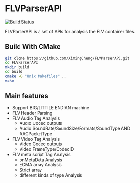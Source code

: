 FLVParserAPI
============

[![Build Status](https://api.travis-ci.org/XimingCheng/FLVParserAPI.png)](https://travis-ci.org/XimingCheng/FLVParserAPI)

FLVParserAPI is a set of APIs for analysis the FLV container files.

Build With CMake
----------------

```sh
git clone https://github.com/XimingCheng/FLVParserAPI.git
cd FLVParserAPI
mkdir build
cd build
cmake -G "Unix Makefiles" ..
make
```

Main features
-------------

* Support BIG/LITTILE ENDIAN machine
* FLV Header Parsing
* FLV Audio Tag Analysis
	* Audio Codec outputs
	* Audio SoundRate/SoundSize/Formats/SoundType AND AACPacketType
* FLV Video Tag Analysis
	* Video Codec outputs
	* Video FrameType/CodecID
* FLV meta script Tag Analysis
	* onMetaData Analysis
	* ECMA array Analysis
	* Strict array
	* different kinds of type Analysis